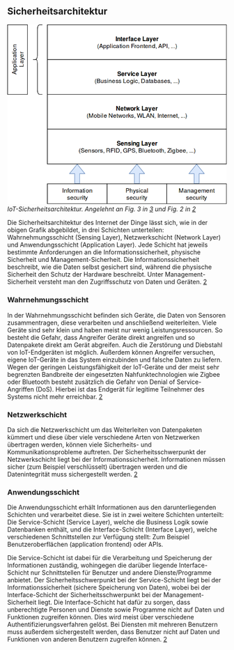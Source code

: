 ## Sicherheitsarchitektur
![IoT-Sicherheitsarchitektur](img/IoT_security_architecture2.png)
*IoT-Sicherheitsarchitektur. Angelehnt an Fig. 3 in [3](quellen.md) und Fig. 2 in [2](quellen.md)*

Die Sicherheitsarchitektur des Internet der Dinge lässt sich, wie in der obigen Grafik abgebildet, in drei Schichten
unterteilen: Wahrnehmungsschicht (Sensing Layer), Netzwerkschicht (Network Layer) und Anwendungsschicht (Application Layer).
Jede Schicht hat jeweils bestimmte Anforderungen an die Informationssicherheit, physische
Sicherheit und Management-Sicherheit. Die Informationssicherheit beschreibt, wie die Daten selbst  gesichert sind, während
die physische Sicherheit den Schutz der Hardware beschreibt. Unter Management-Sicherheit versteht man den Zugriffsschutz
von Daten und Geräten. [2](quellen.md)

### Wahrnehmungsschicht
In der Wahrnehmungsschicht befinden sich Geräte, die Daten von Sensoren zusammentragen, diese verarbeiten und anschließend
weiterleiten. Viele Geräte sind sehr klein und haben meist nur wenig Leistungsressourcen. So besteht die Gefahr, dass
Angreifer Geräte direkt angreifen und so Datenpakete direkt am Gerät abgreifen. Auch die Zerstörung und Diebstahl von IoT-Endgeräten
ist möglich. Außerdem können Angreifer versuchen, eigene IoT-Geräte in das System einzubinden und falsche Daten zu liefern.
Wegen der geringen Leistungsfähigkeit der IoT-Geräte und der meist sehr begrenzten Bandbreite der eingesetzten Nahfunktechnologien
wie Zigbee oder Bluetooth besteht zusätzlich die Gefahr von Denial of Service-Angriffen (DoS). Hierbei ist das Endgerät für legitime Teilnehmer des Systems
nicht mehr erreichbar. [2](quellen.md)

### Netzwerkschicht
Da sich die Netzwerkschicht um das Weiterleiten von Datenpaketen kümmert und diese über viele verschiedene Arten von Netzwerken
übertragen werden, können viele Sicherheits- und Kommunikationsprobleme auftreten. Der Sicherheitsschwerpunkt der Netzwerkschicht
liegt bei der Informationssicherheit. Informationen müssen sicher (zum Beispiel verschlüsselt) übertragen werden und die Datenintegrität
muss sichergestellt werden.
[2](quellen.md)

### Anwendungsschicht
Die Anwendungsschicht erhält Informationen aus den darunterliegenden Schichten und verarbeitet diese.
Sie ist in zwei weitere Schichten unterteilt: Die Service-Schicht (Service Layer), welche die Business Logik
sowie Datenbanken enthält, und die Interface-Schicht (Interface Layer), welche verschiedenen Schnittstellen zur Verfügung
stellt: Zum Beispiel Benutzeroberflächen (application frontend) oder APIs.

Die Service-Schicht ist dabei für die Verarbeitung und Speicherung der Informationen zuständig, wohingegen die darüber liegende Interface-Schicht
nur Schnittstellen für Benutzer und andere Dienste/Programme anbietet. Der Sicherheitsschwerpunkt bei der Service-Schicht liegt
bei der Informationssicherheit (sichere Speicherung von Daten), wobei bei der Interface-Schicht der Sicherheitsschwerpunkt bei
der Management-Sicherheit liegt. Die Interface-Schicht hat dafür zu sorgen, dass unberechtigte Personen und Dienste sowie Programme
nicht auf Daten und Funktionen zugreifen können. Dies wird meist über verschiedene Authentifizierungsverfahren gelöst.
Bei Diensten mit mehreren Benutzern muss außerdem sichergestellt werden, dass Benutzer nicht auf Daten und Funktionen
von anderen Benutzern zugreifen können.
[2](quellen.md)
